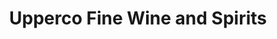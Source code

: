 ---
title: "Upperco Fine Wine and Spirits"
url: /upperco/upperco-fine-wine-and-spirits/
shop: alcohol
---